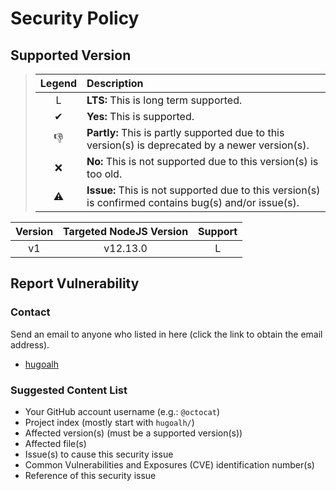 # Security Policy

## Supported Version

> | **Legend** | **Description** |
> |:---:|:----|
> | L | **LTS:** This is long term supported. |
> | ✔ | **Yes:** This is supported. |
> | 👎 | **Partly:** This is partly supported due to this version(s) is deprecated by a newer version(s). |
> | ❌ | **No:** This is not supported due to this version(s) is too old. |
> | ⚠ | **Issue:** This is not supported due to this version(s) is confirmed contains bug(s) and/or issue(s). |

| **Version** | **Targeted NodeJS Version** | **Support** |
|:---:|:---:|:---:|
| v1 | v12.13.0 | L |

## Report Vulnerability

### Contact

Send an email to anyone who listed in here (click the link to obtain the email address).

- [hugoalh](https://github.com/hugoalh)

### Suggested Content List

- Your GitHub account username (e.g.: `@octocat`)
- Project index (mostly start with `hugoalh/`)
- Affected version(s) (must be a supported version(s))
- Affected file(s)
- Issue(s) to cause this security issue
- Common Vulnerabilities and Exposures (CVE) identification number(s)
- Reference of this security issue
